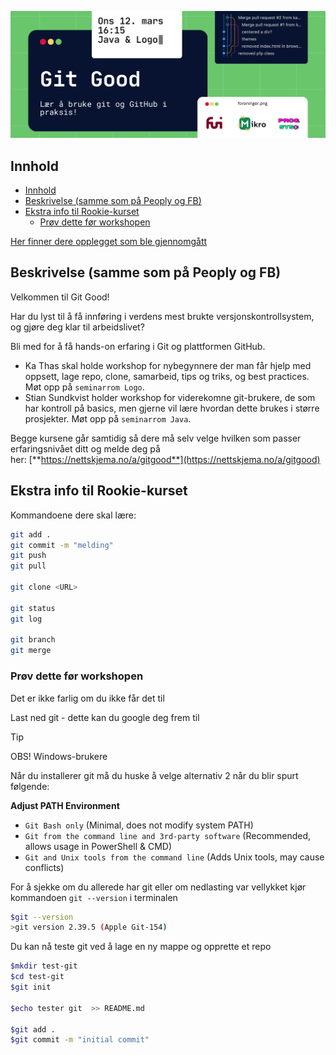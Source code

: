 ![Git Good banner](assets/git-good-banner.png)

<!-- 
# Git Good

> Sted: Java og Logo (Se beskrivelse)
>
> Dato: Onsdag 12. mars
>
> Tid: 16:15 - 18:00

Samarbeidsarrangement med:

- FUI - Fagutvalget ved Intitutt for Informatikk
- Mikro - Linjeforeningen for Robotikk og Intelligent Systemer
- Progsys - Linjeforeningen for Programmering og Systemarkitektur
 -->

## Innhold

- [Innhold](#innhold)
- [Beskrivelse (samme som på Peoply og FB)](#beskrivelse-samme-som-på-peoply-og-fb)
- [Ekstra info til Rookie-kurset](#ekstra-info-til-rookie-kurset)
  - [Prøv dette før workshopen](#prøv-dette-før-workshopen)

[Her finner dere opplegget som ble gjennomgått](https://github.com/ka-thas/git-good/blob/main/rookie-opplegg.md)

## Beskrivelse (samme som på Peoply og FB)

Velkommen til Git Good!

Har du lyst til å få innføring i verdens mest brukte versjonskontrollsystem, og gjøre deg klar til arbeidslivet?

Bli med for å få hands-on erfaring i Git og plattformen GitHub.

- Ka Thas skal holde workshop for nybegynnere der man får hjelp med oppsett, lage repo, clone, samarbeid, tips og triks, og best practices. Møt opp på `seminarrom Logo`.
- Stian Sundkvist holder workshop for viderekomne git-brukere, de som har kontroll på basics, men gjerne vil lære hvordan dette brukes i større prosjekter. Møt opp på `seminarrom Java`.

Begge kursene går samtidig så dere må selv velge hvilken som passer erfaringsnivået ditt og melde deg på her: [**https://nettskjema.no/a/gitgood**](https://nettskjema.no/a/gitgood)

## Ekstra info til Rookie-kurset

Kommandoene dere skal lære:

```bash
git add .
git commit -m "melding"
git push
git pull

git clone <URL>

git status
git log

git branch
git merge
```

### Prøv dette før workshopen

Det er ikke farlig om du ikke får det til

Last ned git - dette kan du google deg frem til

> [!TIP]
>
> OBS! Windows-brukere
>
> Når du installerer git må du huske å velge alternativ 2 når du blir spurt følgende:
>
> **Adjust PATH Environment**
>
> - `Git Bash only` (Minimal, does not modify system PATH)
> - `Git from the command line and 3rd-party software` (Recommended, allows usage in PowerShell & CMD)
> - `Git and Unix tools from the command line` (Adds Unix tools, may cause conflicts)

For å sjekke om du allerede har git eller om nedlasting var vellykket kjør kommandoen
`git --version` i terminalen

```bash
$git --version
>git version 2.39.5 (Apple Git-154)
```

Du kan nå teste git ved å lage en ny mappe og opprette et repo

```bash
$mkdir test-git
$cd test-git
$git init

$echo tester git  >> README.md

$git add .
$git commit -m "initial commit"
```
